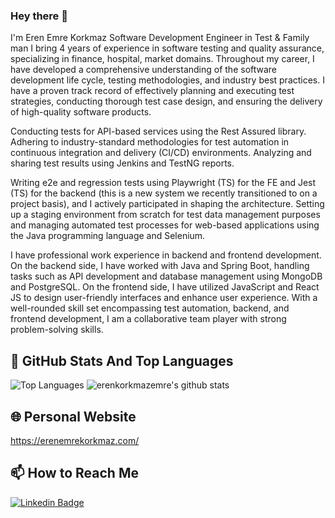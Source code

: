 ### Hey there 👋
I'm Eren Emre Korkmaz
Software Development Engineer in Test & Family man
I bring 4 years of experience in software testing and quality assurance, specializing in finance, hospital, market domains. Throughout my career, I have developed a comprehensive understanding of the software development life cycle, testing methodologies, and industry best practices. I have a proven track record of effectively planning and executing test strategies, conducting thorough test case design, and ensuring the delivery of high-quality software products.

Conducting tests for API-based services using the Rest Assured library. Adhering to industry-standard methodologies for test automation in continuous integration and delivery (CI/CD) environments. Analyzing and sharing test results using Jenkins and TestNG reports.

Writing e2e and regression tests using Playwright (TS) for the FE and Jest (TS) for the backend (this is a new system we recently transitioned to on a project basis), and I actively participated in shaping the architecture. Setting up a staging environment from scratch for test data management purposes and managing automated test processes for web-based applications using the Java programming language and Selenium.

I have professional work experience in backend and frontend development. On the backend side, I have worked with Java and Spring Boot, handling tasks such as API development and database management using MongoDB and PostgreSQL. On the frontend side, I have utilized JavaScript and React JS to design user-friendly interfaces and enhance user experience. With a well-rounded skill set encompassing test automation, backend, and frontend development, I am a collaborative team player with strong problem-solving skills.

## 📌 GitHub Stats And Top Languages

<p float="center">
  <img  src="https://github-readme-stats.vercel.app/api/top-langs/?username=erenkorkmazemre&theme=radical&layout=compact&card_width=500px&hide=html,css" alt="Top Languages" />
  <img  src="https://github-readme-stats.vercel.app/api?username=erenkorkmazemre&hide_rank=false&show_icons=true&theme=radical&custom_title=Stats&rank_icon=github&count_private=true&hide=contribs,issues" alt="erenkorkmazemre's github stats" />
</p>


## 🌐 Personal Website
https://erenemrekorkmaz.com/

## 📫 How to Reach Me

[![Linkedin Badge](https://img.shields.io/badge/erenemrekorkmaz-follow%20on%20linkedin-blue?style=for-the-badge&logo=linkedin)](https://www.linkedin.com/in/erenemrekorkmaz/)


<!--
**erenkorkmazemre/erenkorkmazemre** is a ✨ _special_ ✨ repository because its `README.md` (this file) appears on your GitHub profile.

Here are some ideas to get you started:

- 🔭 I’m currently working on ...
- 🌱 I’m currently learning ...
- 👯 I’m looking to collaborate on ...
- 🤔 I’m looking for help with ...
- 💬 Ask me about ...
- 📫 How to reach me: ...
- 😄 Pronouns: ...
- ⚡ Fun fact: ...
-->
